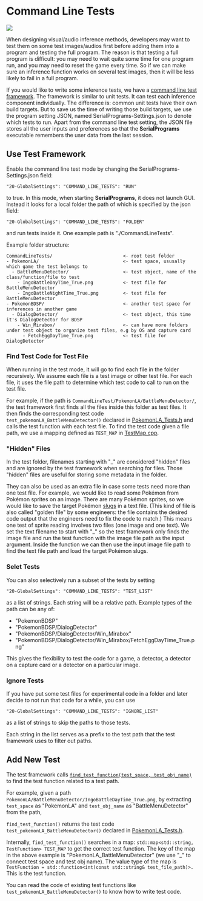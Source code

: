 # Command Line Tests

[<img src="https://canary.discordapp.com/api/guilds/695809740428673034/widget.png?style=banner2">](https://discord.gg/cQ4gWxN)

When designing visual/audio inference methods,
developers may want to test them on some test images/audios first before adding them into a program and testing the full program.
The reason is that testing a full program is difficult:
you may need to wait quite some time for one program run, and you may need to reset the game every time.
So if we can make sure an inference function works on several test images, then it will be less likely to fail in a full program.

If you would like to write some inference tests, we have a [command line test framework](https://github.com/PokemonAutomation/Arduino-Source/blob/main/SerialPrograms/Source/Tests/CommandLineTests.h).
The framework is similar to unit tests. It can test each inference component individually.
The difference is: common unit tests have their own build targets.
But to save us the time of writing those build targets, we use the program setting JSON, named SerialPrograms-Settings.json to denote which tests to run. Apart from the command line test setting, the JSON file stores all the user inputs and preferences so that the **SerialPrograms** executable remembers the user data from the last session.

## Use Test Framework

Enable the command line test mode by changing the SerialPrograms-Settings.json field:
```
"20-GlobalSettings": "COMMAND_LINE_TESTS": "RUN"
```
to true.
In this mode, when starting **SerialPrograms**, it does not launch GUI. Instead it looks for a local folder the path of which is specified by the json field:
```
"20-GlobalSettings": "COMMAND_LINE_TESTS": "FOLDER"
```
and run tests inside it.
One example path is "./CommandLineTests".

Example folder structure:
```
CommandLineTests/                          <- root test folder
- PokemonLA/                               <- test space, ususally which game the test belongs to
  - BattleMenuDetector/                    <- test object, name of the class/function/file to test
    - IngoBattleDayTime_True.png           <- test file for BattleMenuDetector
    - IngoBattleNightTime_True.png         <- test file for BattleMenuDetector
- PokemonBDSP/                             <- another test space for inferences in another game
  - DialogDetector/                        <- test object, this time it's DialogDetector for BDSP
    - Win_Mirabox/                         <- can have more folders under test object to organize test files, e.g by OS and capture card
      - FetchEggDayTime_True.png           <- test file for DialogDetector
```

### Find Test Code for Test File

When running in the test mode, it will go to find each file in the folder recursively.
We assume each file is a test image or other test file. For each file, it uses the file path to determine which test code to call to run on the test file.

For example, if the path is `CommandLineTest/PokemonLA/BattleMenuDetector/`, the test framework first finds all the files inside this folder as test files.
It then finds the corresponding test code `test_pokemonLA_BattleMenuDetector()` declared in [PokemonLA_Tests.h](https://github.com/PokemonAutomation/Arduino-Source/blob/main/SerialPrograms/Source/Tests/PokemonLA_Tests.h) and calls the test function with each test file.
To find the test code given a file path, we use a mapping defined as `TEST_MAP` in [TestMap.cpp](https://github.com/PokemonAutomation/Arduino-Source/blob/main/SerialPrograms/Source/Tests/TestMap.cpp).

### "Hidden" Files

In the test folder, filenames starting with "\_" are considered "hidden" files and are ignored by the test framework when searching for files.
Those "hidden" files are useful for storing some metadata in the folder.

They can also be used as an extra file in case some tests need more than one test file.
For example, we would like to read some Pokémon from Pokémon sprites on an image.
There are many Pokémon sprites, so we would like to save the target Pokémon [slugs](Slug.md) in a text file.
(This kind of file is also called "golden file" by some engineers: the file contains the desired code output that
the engineers need to fix the code to match.)
This means one test of sprite reading involves two files (one image and one text).
We set the text filename to start with "\_" so the test framework only finds the image file and 
run the test function with the image file path as the input argument.
Inside the function we can then use the input image file path to find the text file path and load the target Pokémon slugs.

### Selet Tests

You can also selectively run a subset of the tests by setting
```
"20-GlobalSettings": "COMMAND_LINE_TESTS": "TEST_LIST"
```
as a list of strings. Each string will be a relative path. Example types of the path can be any of:
 - "PokemonBDSP"
 - "PokemonBDSP/DialogDetector"
 - "PokemonBDSP/DialogDetector/Win_Mirabox"
 - "PokemonBDSP/DialogDetector/Win_Mirabox/FetchEggDayTime_True.png"

This gives the flexibility to test the code for a game, a detector, a detector on a capture card or a detector on a particular image.

### Ignore Tests

If you have put some test files for experimental code in a folder and later decide to not run that code for a while,
you can use
```
"20-GlobalSettings": "COMMAND_LINE_TESTS": "IGNORE_LIST"
```
as a list of strings to skip the paths to those tests.

Each string in the list serves as a prefix to the test path that the test framework uses to filter out paths.

## Add New Test

The test framework calls [`find_test_function(test_space, test_obj_name)`](https://github.com/PokemonAutomation/Arduino-Source/blob/main/SerialPrograms/Source/Tests/TestMap.h) to find the test function related to a test path.

For example, given a path `PokemonLA/BattleMenuDetector/IngoBattleDayTime_True.png`, by extracting `test_space` as "PokemonLA" and `test_obj_name` as "BattleMenuDetector" from the path,

`find_test_function()` returns the test code `test_pokemonLA_BattleMenuDetector()` declared in [PokemonLA_Tests.h](https://github.com/PokemonAutomation/Arduino-Source/blob/main/SerialPrograms/Source/Tests/PokemonLA_Tests.h).
 
Internally, `find_test_function()` searches in a map: `std::map<std::string, TestFunction> TEST_MAP` to get the correct test function.
The key of the map in the above example is "PokemonLA_BattleMenuDetector" (we use "\_" to connect test space and test obj name).
The value type of the map is `TestFunction = std::function<int(const std::string& test_file_path)>.` This is the test function.

You can read the code of existing test functions like `test_pokemonLA_BattleMenuDetector()` to know how to write test code.
